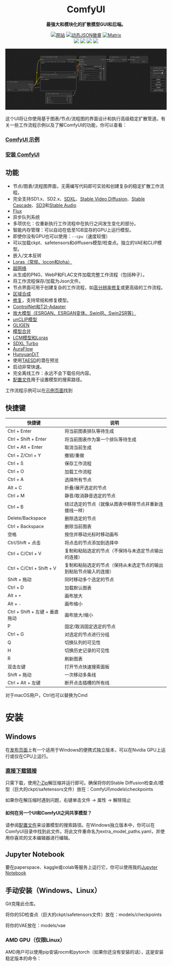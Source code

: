 <div align="center">

# ComfyUI
**最强大和模块化的扩散模型GUI和后端。**


[![网站][website-shield]][website-url]
[![动态JSON徽章][discord-shield]][discord-url]
[![Matrix][matrix-shield]][matrix-url]
<br>
[![][github-release-shield]][github-release-link]
[![][github-release-date-shield]][github-release-link]
[![][github-downloads-shield]][github-downloads-link]
[![][github-downloads-latest-shield]][github-downloads-link]

[matrix-shield]: https://img.shields.io/badge/Matrix-000000?style=flat&logo=matrix&logoColor=white
[matrix-url]: https://app.element.io/#/room/%23comfyui_space%3Amatrix.org
[website-shield]: https://img.shields.io/badge/ComfyOrg-4285F4?style=flat
[website-url]: https://www.comfy.org/
<!-- 显示总用户数的解决方法，来自 https://github.com/badges/shields/issues/4500#issuecomment-2060079995 -->
[discord-shield]: https://img.shields.io/badge/dynamic/json?url=https%3A%2F%2Fdiscord.com%2Fapi%2Finvites%2Fcomfyorg%3Fwith_counts%3Dtrue&query=%24.approximate_member_count&logo=discord&logoColor=white&label=Discord&color=green&suffix=%20总数
[discord-url]: https://www.comfy.org/discord

[github-release-shield]: https://img.shields.io/github/v/release/comfyanonymous/ComfyUI?style=flat&sort=semver
[github-release-link]: https://github.com/comfyanonymous/ComfyUI/releases
[github-release-date-shield]: https://img.shields.io/github/release-date/comfyanonymous/ComfyUI?style=flat
[github-downloads-shield]: https://img.shields.io/github/downloads/comfyanonymous/ComfyUI/total?style=flat
[github-downloads-latest-shield]: https://img.shields.io/github/downloads/comfyanonymous/ComfyUI/latest/total?style=flat&label=downloads%40latest
[github-downloads-link]: https://github.com/comfyanonymous/ComfyUI/releases

![ComfyUI 截图](comfyui_screenshot.png)
</div>

这个UI将让你使用基于图表/节点/流程图的界面设计和执行高级稳定扩散管道。有关一些工作流程示例以及了解ComfyUI的功能，你可以查看：
### [ComfyUI 示例](https://comfyanonymous.github.io/ComfyUI_examples/)

### [安装 ComfyUI](#installing)

## 功能
- 节点/图表/流程图界面，无需编写代码即可实验和创建复杂的稳定扩散工作流程。
- 完全支持SD1.x、SD2.x、[SDXL](https://comfyanonymous.github.io/ComfyUI_examples/sdxl/)、[Stable Video Diffusion](https://comfyanonymous.github.io/ComfyUI_examples/video/)、[Stable Cascade](https://comfyanonymous.github.io/ComfyUI_examples/stable_cascade/)、[SD3](https://comfyanonymous.github.io/ComfyUI_examples/sd3/)和[Stable Audio](https://comfyanonymous.github.io/ComfyUI_examples/audio/)
- [Flux](https://comfyanonymous.github.io/ComfyUI_examples/flux/)
- 异步队列系统
- 多项优化：仅重新执行工作流程中在执行之间发生变化的部分。
- 智能内存管理：可以自动在低至1GB显存的GPU上运行模型。
- 即使你没有GPU也可以使用：```--cpu```（速度较慢）
- 可以加载ckpt、safetensors和diffusers模型/检查点。独立的VAE和CLIP模型。
- 嵌入/文本反转
- [Loras（常规、locon和loha）](https://comfyanonymous.github.io/ComfyUI_examples/lora/)
- [超网络](https://comfyanonymous.github.io/ComfyUI_examples/hypernetworks/)
- 从生成的PNG、WebP和FLAC文件加载完整工作流程（包括种子）。
- 将工作流程保存/加载为Json文件。
- 节点界面可用于创建复杂的工作流程，如[高分辨率修复](https://comfyanonymous.github.io/ComfyUI_examples/2_pass_txt2img/)或更高级的工作流程。
- [区域合成](https://comfyanonymous.github.io/ComfyUI_examples/area_composition/)
- [修复](https://comfyanonymous.github.io/ComfyUI_examples/inpaint/)，支持常规和修复模型。
- [ControlNet和T2I-Adapter](https://comfyanonymous.github.io/ComfyUI_examples/controlnet/)
- [放大模型（ESRGAN、ESRGAN变体、SwinIR、Swin2SR等）](https://comfyanonymous.github.io/ComfyUI_examples/upscale_models/)
- [unCLIP模型](https://comfyanonymous.github.io/ComfyUI_examples/unclip/)
- [GLIGEN](https://comfyanonymous.github.io/ComfyUI_examples/gligen/)
- [模型合并](https://comfyanonymous.github.io/ComfyUI_examples/model_merging/)
- [LCM模型和Loras](https://comfyanonymous.github.io/ComfyUI_examples/lcm/)
- [SDXL Turbo](https://comfyanonymous.github.io/ComfyUI_examples/sdturbo/)
- [AuraFlow](https://comfyanonymous.github.io/ComfyUI_examples/aura_flow/)
- [HunyuanDiT](https://comfyanonymous.github.io/ComfyUI_examples/hunyuan_dit/)
- 使用[TAESD](#如何显示高质量预览)的潜在预览
- 启动非常快速。
- 完全离线工作：永远不会下载任何内容。
- [配置文件](extra_model_paths.yaml.example)用于设置模型的搜索路径。

工作流程示例可以在[示例页面](https://comfyanonymous.github.io/ComfyUI_examples/)找到

## 快捷键

| 快捷键                             | 说明                                                                                   |
|------------------------------------|----------------------------------------------------------------------------------------|
| Ctrl + Enter                       | 将当前图表排队等待生成                                                                 |
| Ctrl + Shift + Enter               | 将当前图表作为第一个排队等待生成                                                       |
| Ctrl + Alt + Enter                 | 取消当前生成                                                                           |
| Ctrl + Z/Ctrl + Y                  | 撤销/重做                                                                              |
| Ctrl + S                           | 保存工作流程                                                                           |
| Ctrl + O                           | 加载工作流程                                                                           |
| Ctrl + A                           | 选择所有节点                                                                           |
| Alt + C                            | 折叠/展开选定的节点                                                                    |
| Ctrl + M                           | 静音/取消静音选定的节点                                                                |
| Ctrl + B                           | 绕过选定的节点（就像从图表中移除节点并重新连接线一样）                                 |
| Delete/Backspace                   | 删除选定的节点                                                                         |
| Ctrl + Backspace                   | 删除当前图表                                                                           |
| 空格                               | 按住并移动光标时移动画布                                                               |
| Ctrl/Shift + 点击                  | 将点击的节点添加到选择中                                                               |
| Ctrl + C/Ctrl + V                  | 复制和粘贴选定的节点（不保持与未选定节点输出的连接）                                   |
| Ctrl + C/Ctrl + Shift + V          | 复制和粘贴选定的节点（保持从未选定节点的输出到粘贴节点输入的连接）                     |
| Shift + 拖动                       | 同时移动多个选定的节点                                                                 |
| Ctrl + D                           | 加载默认图表                                                                           |
| Alt + `+`                          | 画布放大                                                                               |
| Alt + `-`                          | 画布缩小                                                                               |
| Ctrl + Shift + 左键 + 垂直拖动     | 画布放大/缩小                                                                          |
| P                                  | 固定/取消固定选定的节点                                                                |
| Ctrl + G                           | 对选定的节点进行分组                                                                   |
| Q                                  | 切换队列的可见性                                                                       |
| H                                  | 切换历史记录的可见性                                                                   |
| R                                  | 刷新图表                                                                               |
| 双击左键                           | 打开节点快速搜索面板                                                                   |
| Shift + 拖动                       | 一次移动多条线                                                                         |
| Ctrl + Alt + 左键                  | 断开点击插槽的所有线                                                                   |

对于macOS用户，Ctrl也可以替换为Cmd

# 安装

## Windows

在[发布页面](https://github.com/comfyanonymous/ComfyUI/releases)上有一个适用于Windows的便携式独立版本，可以在Nvidia GPU上运行或仅在CPU上运行。

### [直接下载链接](https://github.com/comfyanonymous/ComfyUI/releases/latest/download/ComfyUI_windows_portable_nvidia.7z)

只需下载，使用[7-Zip](https://7-zip.org)解压缩并运行即可。确保将你的Stable Diffusion检查点/模型（巨大的ckpt/safetensors文件）放在：ComfyUI\models\checkpoints

如果你在解压缩时遇到问题，右键单击文件 -> 属性 -> 解除阻止

#### 如何在另一个UI和ComfyUI之间共享模型？

请参阅[配置文件](extra_model_paths.yaml.example)来设置模型的搜索路径。在Windows独立版本中，你可以在ComfyUI目录中找到此文件。将此文件重命名为extra_model_paths.yaml，并使用你喜欢的文本编辑器进行编辑。

## Jupyter Notebook

要在paperspace、kaggle或colab等服务上运行它，你可以使用我的[Jupyter Notebook](notebooks/comfyui_colab.ipynb)

## 手动安装（Windows、Linux）

Git克隆此仓库。

将你的SD检查点（巨大的ckpt/safetensors文件）放在：models/checkpoints

将你的VAE放在：models/vae


### AMD GPU（仅限Linux）
AMD用户可以使用pip安装rocm和pytorch（如果你还没有安装的话），这是安装稳定版本的命令：
